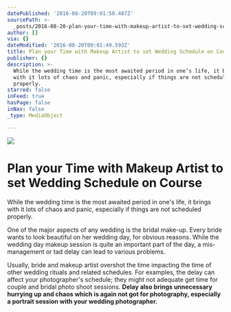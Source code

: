 ```yaml
---
datePublished: '2016-08-20T09:01:50.487Z'
sourcePath: >-
  _posts/2016-08-20-plan-your-time-with-makeup-artist-to-set-wedding-schedule-on.md
author: []
via: {}
dateModified: '2016-08-20T09:01:49.593Z'
title: Plan your Time with Makeup Artist to set Wedding Schedule on Course
publisher: {}
description: >-
  While the wedding time is the most awaited period in one’s life, it brings
  with it lots of chaos and panic, especially if things are not scheduled
  properly.
starred: false
inFeed: true
hasPage: false
inNav: false
_type: MediaObject

---
```

![](https://the-grid-user-content.s3-us-west-2.amazonaws.com/13222d94-f9cd-4129-8e46-a39420e9f006.jpg)

# **Plan your Time with Makeup Artist to set Wedding Schedule on Course**

While the wedding time is the most awaited period in one's life, it brings with it lots of chaos and panic, especially if things are not scheduled properly.

One of the major aspects of any wedding is the bridal make-up. Every bride wants to look beautiful on her wedding day, for obvious reasons. While the wedding day makeup session is quite an important part of the day, a mis-management or tad delay can lead to various problems.

Usually, bride and makeup artist overshot the time impacting the time of other wedding rituals and related schedules. For examples, the delay can affect your photographer's schedule; they might not adequate get time for couple and bridal photo shoot sessions. **Delay also brings unnecessary hurrying up and chaos which is again not got for photography, especially a portrait session with your wedding photographer.**
